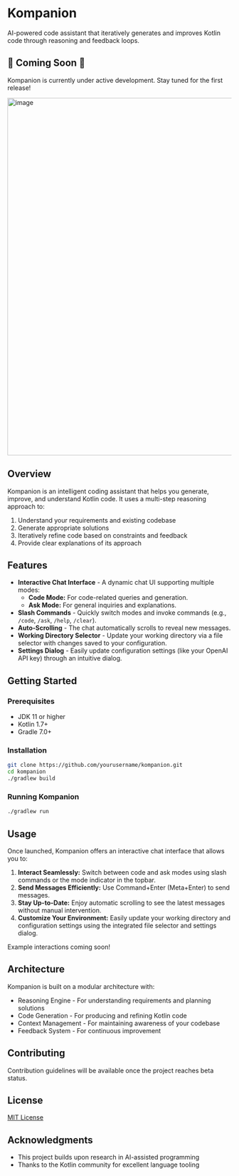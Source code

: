 # Kompanion

AI-powered code assistant that iteratively generates and improves Kotlin code through reasoning and feedback loops.

## 🚧 Coming Soon 🚧

Kompanion is currently under active development. Stay tuned for the first release!

<img width="801" alt="image" src="https://github.com/user-attachments/assets/09bd15bf-169e-4657-ad41-2fbe6780539e" />


## Overview

Kompanion is an intelligent coding assistant that helps you generate, improve, and understand Kotlin code. It uses a multi-step reasoning approach to:

1. Understand your requirements and existing codebase
2. Generate appropriate solutions
3. Iteratively refine code based on constraints and feedback
4. Provide clear explanations of its approach

## Features

- **Interactive Chat Interface** - A dynamic chat UI supporting multiple modes:
    - **Code Mode:** For code-related queries and generation.
    - **Ask Mode:** For general inquiries and explanations.
- **Slash Commands** - Quickly switch modes and invoke commands (e.g., `/code`, `/ask`, `/help`, `/clear`).
- **Auto-Scrolling** - The chat automatically scrolls to reveal new messages.
- **Working Directory Selector** - Update your working directory via a file selector with changes saved to your configuration.
- **Settings Dialog** - Easily update configuration settings (like your OpenAI API key) through an intuitive dialog.

## Getting Started

### Prerequisites

- JDK 11 or higher
- Kotlin 1.7+
- Gradle 7.0+

### Installation

```bash
git clone https://github.com/yourusername/kompanion.git
cd kompanion
./gradlew build
```

### Running Kompanion

```bash
./gradlew run
```

## Usage

Once launched, Kompanion offers an interactive chat interface that allows you to:

1. **Interact Seamlessly:** Switch between code and ask modes using slash commands or the mode indicator in the topbar.
2. **Send Messages Efficiently:** Use Command+Enter (Meta+Enter) to send messages.
3. **Stay Up-to-Date:** Enjoy automatic scrolling to see the latest messages without manual intervention.
4. **Customize Your Environment:** Easily update your working directory and configuration settings using the integrated file selector and settings dialog.

Example interactions coming soon!

## Architecture

Kompanion is built on a modular architecture with:

- Reasoning Engine - For understanding requirements and planning solutions
- Code Generation - For producing and refining Kotlin code
- Context Management - For maintaining awareness of your codebase
- Feedback System - For continuous improvement

## Contributing

Contribution guidelines will be available once the project reaches beta status.

## License

[MIT License](LICENSE)

## Acknowledgments

- This project builds upon research in AI-assisted programming
- Thanks to the Kotlin community for excellent language tooling
